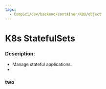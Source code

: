 ```yaml
---
tags:
  - CompSci/dev/backend/container/K8s/object
---
```

# K8s StatefulSets
### Description:
- Manage stateful applications.
- 
### two